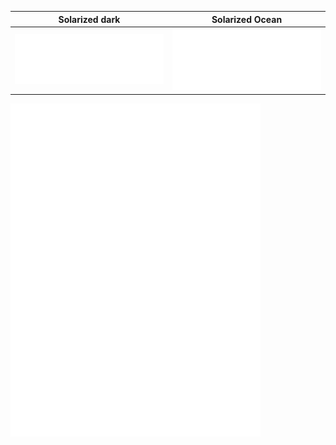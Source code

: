 Solarized dark             |  Solarized Ocean
:-------------------------:|:-------------------------:
![](/metrics.plugin.languages.indepth.svg)  |  ![](metrics.plugin.isocalendar.svg)

<img align="center" src="/metrics.plugin.languages.indepth.svg" alt="Metrics" width="400">
<img align="center" src="metrics.plugin.isocalendar.svg" alt="Calender" width="400">
<img align="center" src="/metrics.plugin.habits.facts.svg" alt="habits" width="400">
